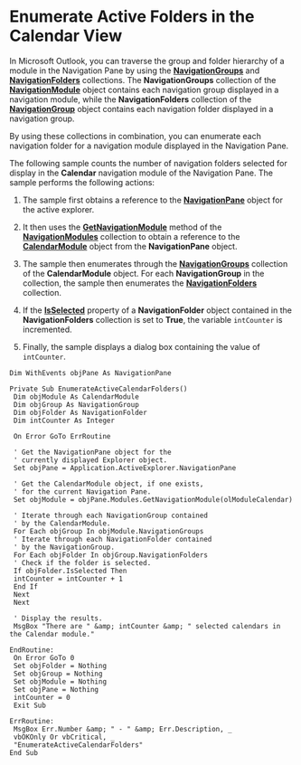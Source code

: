 
# Enumerate Active Folders in the Calendar View

In Microsoft Outlook, you can traverse the group and folder hierarchy of a module in the Navigation Pane by using the  **[NavigationGroups](07206203-36a9-7467-3a89-24fa2a7c2b1f.md)** and **[NavigationFolders](ecff93b8-0c3f-5f31-5b61-c46d2622d2af.md)** collections. The **NavigationGroups** collection of the **[NavigationModule](76565eaf-1e64-f5d4-b90f-ba156863802c.md)** object contains each navigation group displayed in a navigation module, while the **NavigationFolders** collection of the **[NavigationGroup](a96eb2b1-af1f-71b2-6a0b-dcb5078beb1f.md)** object contains each navigation folder displayed in a navigation group.

By using these collections in combination, you can enumerate each navigation folder for a navigation module displayed in the Navigation Pane. 

The following sample counts the number of navigation folders selected for display in the  **Calendar** navigation module of the Navigation Pane. The sample performs the following actions:


1. The sample first obtains a reference to the  **[NavigationPane](b6538c72-6115-99fc-c926-e0532a747823.md)** object for the active explorer.
    
2. It then uses the  **[GetNavigationModule](7c1a1313-94a4-fa68-7e70-66d85496fec0.md)** method of the **[NavigationModules](4b0743d3-0a21-488c-27b2-31ae07129a61.md)** collection to obtain a reference to the **[CalendarModule](9203024d-9cef-75e0-600f-f3899e24761a.md)** object from the **NavigationPane** object.
    
3. The sample then enumerates through the  **[NavigationGroups](2f19eceb-24e6-a55c-7013-c840bd0c9fbb.md)** collection of the **CalendarModule** object. For each **NavigationGroup** in the collection, the sample then enumerates the **[NavigationFolders](06e58adc-99d7-dd84-4d23-7f845850ff98.md)** collection.
    
4. If the  **[IsSelected](a8fb9430-0477-2417-0dba-e30e9f8ebe8d.md)** property of a **NavigationFolder** object contained in the **NavigationFolders** collection is set to **True**, the variable  `intCounter` is incremented.
    
5. Finally, the sample displays a dialog box containing the value of  `intCounter`.
    



```
Dim WithEvents objPane As NavigationPane 
 
Private Sub EnumerateActiveCalendarFolders() 
 Dim objModule As CalendarModule 
 Dim objGroup As NavigationGroup 
 Dim objFolder As NavigationFolder 
 Dim intCounter As Integer 
 
 On Error GoTo ErrRoutine 
 
 ' Get the NavigationPane object for the 
 ' currently displayed Explorer object. 
 Set objPane = Application.ActiveExplorer.NavigationPane 
 
 ' Get the CalendarModule object, if one exists, 
 ' for the current Navigation Pane. 
 Set objModule = objPane.Modules.GetNavigationModule(olModuleCalendar) 
 
 ' Iterate through each NavigationGroup contained 
 ' by the CalendarModule. 
 For Each objGroup In objModule.NavigationGroups 
 ' Iterate through each NavigationFolder contained 
 ' by the NavigationGroup. 
 For Each objFolder In objGroup.NavigationFolders 
 ' Check if the folder is selected. 
 If objFolder.IsSelected Then 
 intCounter = intCounter + 1 
 End If 
 Next 
 Next 
 
 ' Display the results. 
 MsgBox "There are " &amp; intCounter &amp; " selected calendars in the Calendar module." 
 
EndRoutine: 
 On Error GoTo 0 
 Set objFolder = Nothing 
 Set objGroup = Nothing 
 Set objModule = Nothing 
 Set objPane = Nothing 
 intCounter = 0 
 Exit Sub 
 
ErrRoutine: 
 MsgBox Err.Number &amp; " - " &amp; Err.Description, _ 
 vbOKOnly Or vbCritical, _ 
 "EnumerateActiveCalendarFolders" 
End Sub 

```

